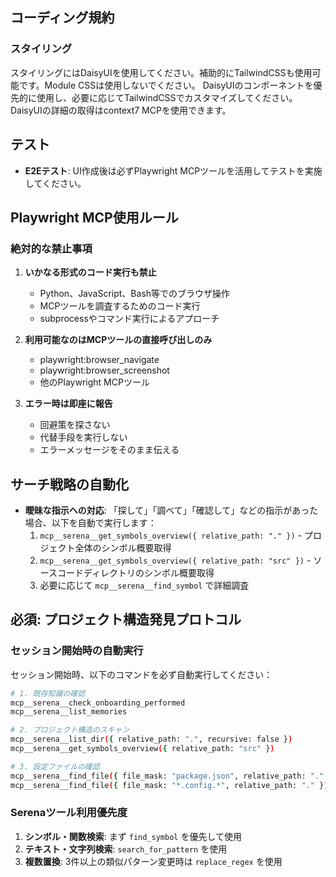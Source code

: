 ## コーディング規約

### スタイリング

スタイリングにはDaisyUIを使用してください。補助的にTailwindCSSも使用可能です。Module CSSは使用しないでください。
DaisyUIのコンポーネントを優先的に使用し、必要に応じてTailwindCSSでカスタマイズしてください。
DaisyUIの詳細の取得はcontext7 MCPを使用できます。

## テスト

- **E2Eテスト**: UI作成後は必ずPlaywright MCPツールを活用してテストを実施してください。

## Playwright MCP使用ルール

### 絶対的な禁止事項

1. **いかなる形式のコード実行も禁止**
   - Python、JavaScript、Bash等でのブラウザ操作
   - MCPツールを調査するためのコード実行
   - subprocessやコマンド実行によるアプローチ

2. **利用可能なのはMCPツールの直接呼び出しのみ**
   - playwright:browser_navigate
   - playwright:browser_screenshot
   - 他のPlaywright MCPツール

3. **エラー時は即座に報告**
   - 回避策を探さない
   - 代替手段を実行しない
   - エラーメッセージをそのまま伝える

## サーチ戦略の自動化

- **曖昧な指示への対応**: 「探して」「調べて」「確認して」などの指示があった場合、以下を自動で実行します：
  1. `mcp__serena__get_symbols_overview({ relative_path: "." })` - プロジェクト全体のシンボル概要取得
  2. `mcp__serena__get_symbols_overview({ relative_path: "src" })` - ソースコードディレクトリのシンボル概要取得
  3. 必要に応じて `mcp__serena__find_symbol` で詳細調査

## **必須**: プロジェクト構造発見プロトコル

### セッション開始時の自動実行

セッション開始時、以下のコマンドを必ず自動実行してください：

```bash
# 1. 既存知識の確認
mcp__serena__check_onboarding_performed
mcp__serena__list_memories

# 2. プロジェクト構造のスキャン
mcp__serena__list_dir({ relative_path: ".", recursive: false })
mcp__serena__get_symbols_overview({ relative_path: "src" })

# 3. 設定ファイルの確認
mcp__serena__find_file({ file_mask: "package.json", relative_path: "." })
mcp__serena__find_file({ file_mask: "*.config.*", relative_path: "." })
```

### Serenaツール利用優先度

1. **シンボル・関数検索**: まず `find_symbol` を優先して使用
2. **テキスト・文字列検索**: `search_for_pattern` を使用
3. **複数置換**: 3件以上の類似パターン変更時は `replace_regex` を使用
